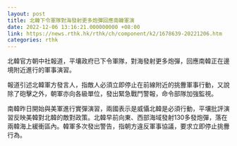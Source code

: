 ```yaml
---
layout: post
title: 北韓下令軍隊對海發射更多炮彈回應南韓軍演
date: 2022-12-06 13:16:21.000000000 +08:00
link: https://news.rthk.hk/rthk/ch/component/k2/1678639-20221206.htm
categories: rthk
---
```


北韓官方朝中社報道，平壤政府已下令軍隊，對海發射更多炮彈，回應南韓正在邊境附近進行的軍事演習。

報道引述北韓軍方發言人，指敵人必須立即停止在前線附近的挑釁軍事行動，又說除了砲擊之外，朝軍亦向各級單位，發出緊急戰鬥警報，命令部隊加強監視。

南韓昨日開始與美軍進行實彈演習，兩國表示是威懾北韓是必須行動，平壤批評演習反映美韓對北韓的敵對政策。北韓早前向東、西部海域發射130多發炮彈，落在兩韓海上緩衝區內。韓軍多次發出警告，指朝方違反軍事協議，要求立即停止挑釁行為。
